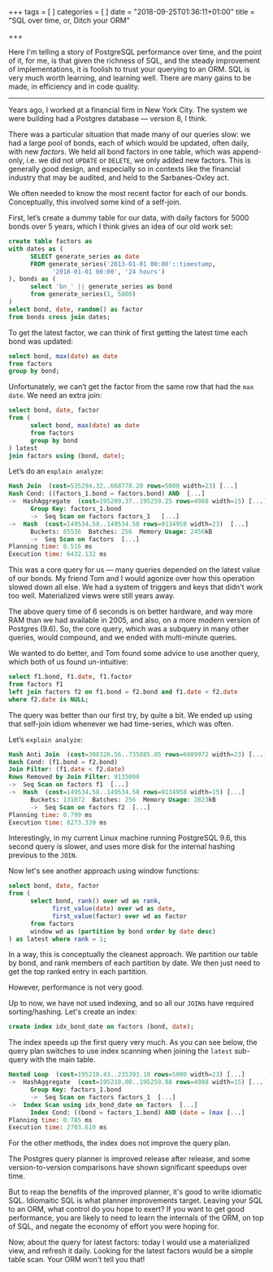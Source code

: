 +++
tags = [
]
categories = [
]
date = "2018-09-25T01:36:11+01:00"
title = "SQL over time, or, Ditch your ORM"

+++

Here I'm telling a story of PostgreSQL performance over time, and the point
of it, for me, is that given the richness of SQL, and the steady improvement of
implementations, it is foolish
to trust your querying to an ORM.
SQL is very much worth learning, and learning
well. There are many gains to be made, in efficiency and in code quality.

---

Years ago, I worked at a financial firm in New York City. The system we were
building had a Postgres database &mdash; version 8, I think.

There was a particular situation that made many of our queries slow:
we had a large
pool of bonds, each of which would be updated, often daily, with new *factors*.
We held all bond  factors in one table, which was append-only,
i.e. we did not `UPDATE` or `DELETE`,
we only added new factors. This is generally good design, and especially so in
contexts like the financial industry that may be audited, and held to the
Sarbanes-Oxley act.

We often needed to know the most recent factor for each of our bonds.
Conceptually, this involved some kind of a self-join.

First, let’s create a dummy table for our data, with daily factors for
5000 bonds over 5 years, which I think gives an idea of our old work set:

``` sql
create table factors as
with dates as (
      SELECT generate_series as date
      FROM generate_series('2013-01-01 00:00'::timestamp,
            '2018-01-01 00:00', '24 hours')
), bonds as (
      select 'bn_' || generate_series as bond
      from generate_series(1, 5000)
)
select bond, date, random() as factor
from bonds cross join dates;
```

To get the latest factor, we can think of first getting the latest time
each bond was updated:

``` sql
select bond, max(date) as date
from factors
group by bond;
```

Unfortunately, we can’t get the factor from the same row
that had the `max date`.
We need an extra join:

``` sql
select bond, date, factor
from (
      select bond, max(date) as date
      from factors
      group by bond
) latest
join factors using (bond, date);
```

Let’s do an `explain analyze`:

``` sql
Hash Join  (cost=535294.32..668778.20 rows=5000 width=23) [...]
Hash Cond: ((factors_1.bond = factors.bond) AND  [...]
->  HashAggregate  (cost=195209.37..195259.25 rows=4988 width=15) [...]
      Group Key: factors_1.bond
      ->  Seq Scan on factors factors_1   [...]
->  Hash  (cost=149534.58..149534.58 rows=9134958 width=23)  [...]
      Buckets: 65536  Batches: 256  Memory Usage: 2456kB
      ->  Seq Scan on factors  [...]
Planning time: 0.516 ms
Execution time: 6432.132 ms
```

This was a core query for us &mdash; many queries depended on the latest value of
our bonds. My friend Tom and I would agonize over how this operation slowed
down all else. We had a system of triggers and keys that didn’t work too
well. Materialized views were still years away.

The above query time of 6 seconds is on better hardware, and way more RAM than
we had available in 2005, and also, on a more modern version of Postgres (9.6).
So, the core query, which was a subquery in many other queries, would compound,
and we ended with multi-minute queries.

We wanted to do better, and Tom found some advice to use another query,
which both of us found un-intuitive:

``` sql
select f1.bond, f1.date, f1.factor
from factors f1
left join factors f2 on f1.bond = f2.bond and f1.date < f2.date
where f2.date is NULL;
```

The query was better than our first try, by quite a bit. We ended up using
that self-join idiom whenever we had time-series, which was often.

Let’s `explain analyze`:

``` sql
Hash Anti Join  (cost=308326.56..735885.05 rows=6089972 width=23) [...]
Hash Cond: (f1.bond = f2.bond)
Join Filter: (f1.date < f2.date)
Rows Removed by Join Filter: 9135000
->  Seq Scan on factors f1  [...]
->  Hash  (cost=149534.58..149534.58 rows=9134958 width=15) [...]
      Buckets: 131072  Batches: 256  Memory Usage: 2823kB
      ->  Seq Scan on factors f2  [...]
Planning time: 0.799 ms
Execution time: 8273.339 ms
```

Interestingly, in my current Linux machine running PostgreSQL 9.6, this second
query is slower, and uses more disk for the internal hashing previous to the `JOIN`.

Now let's see another approach using window functions:

``` sql
select bond, date, factor
from (
      select bond, rank() over wd as rank,
            first_value(date) over wd as date,
            first_value(factor) over wd as factor
      from factors
      window wd as (partition by bond order by date desc)
) as latest where rank = 1;
```

In a way, this is conceptually the cleanest approach. We partition our table
by bond, and rank members of each partition by date. We then just need to
get the top ranked entry in each partition.

However, performance is not very good.

Up to now, we have not used indexing, and so all our `JOIN`s have required
sorting/hashing. Let's create an index:

``` sql
create index idx_bond_date on factors (bond, date);
```

The index speeds up the first query very much. As you can see below,
the query plan
switches to use index scanning when joining the `latest` sub-query with the
main table.

``` sql
Nested Loop  (cost=195210.43..235393.18 rows=5000 width=23) [...]
->  HashAggregate  (cost=195210.00..195259.88 rows=4988 width=15) [...]
      Group Key: factors_1.bond
      ->  Seq Scan on factors factors_1  [...]
->  Index Scan using idx_bond_date on factors  [...]
      Index Cond: ((bond = factors_1.bond) AND (date = (max [...]
Planning time: 0.785 ms
Execution time: 2703.610 ms
```

For the other methods, the index does not improve the query plan.

The Postgres query planner is improved release after release, and some
version-to-version comparisons have shown significant speedups over time.

But to reap the benefits of the improved planner, it's good to write idiomatic
SQL. Idiomaitic SQL is what planner improvements target. Leaving your SQL
to an ORM, what control do you hope to exert? If you want to get good performance,
you are likely to need to learn the internals of the ORM, on top of SQL, and
negate the economy of effort you were hoping for.

Now, about the query for latest factors: today I would use a materialized view,
and refresh it daily. Looking for the latest factors would be a simple table
scan. Your ORM won't tell you that!
